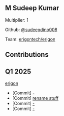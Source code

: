 ## M Sudeep Kumar
Multiplier: 1

Github: [@sudeepdino008](https://github.com/sudeepdino008)

Team: [erigontech/erigon](https://github.com/erigontech/erigon/pulls?q=author%3Asudeepdino008)

## Contributions
## Q1 2025

[erigon](https://github.com/erigontech/erigon)
* [Commit] [-](https://github.com/erigontech/erigon/commit/70bf1f46ef675a1e8f486ade1cc8256d4736d9b6)
* [Commit] [rename stuff](https://github.com/erigontech/erigon/commit/e8244e8816d9cf0471bb6001ae08309b67cac334)
* [Commit] [-](https://github.com/erigontech/erigon/commit/d2616f8c671d1fff662ee3b59c2f1817ea8aa57c)
* [Commit] [-](https://github.com/erigontech/erigon/commit/275b0b75e97e8fb44d43b2d965bfc73d934808b1)

